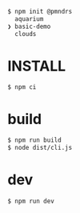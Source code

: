 ```sh
$ npm init @pmndrs
  aquarium
❯ basic-demo
  clouds
```

# INSTALL

```
$ npm ci
```

# build

```sh
$ npm run build
$ node dist/cli.js
```

# dev

```sh
$ npm run dev
```
